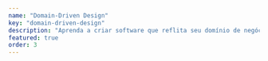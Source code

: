 ```yaml
---
name: "Domain-Driven Design"
key: "domain-driven-design"
description: "Aprenda a criar software que reflita seu domínio de negócios."
featured: true
order: 3
---
```

